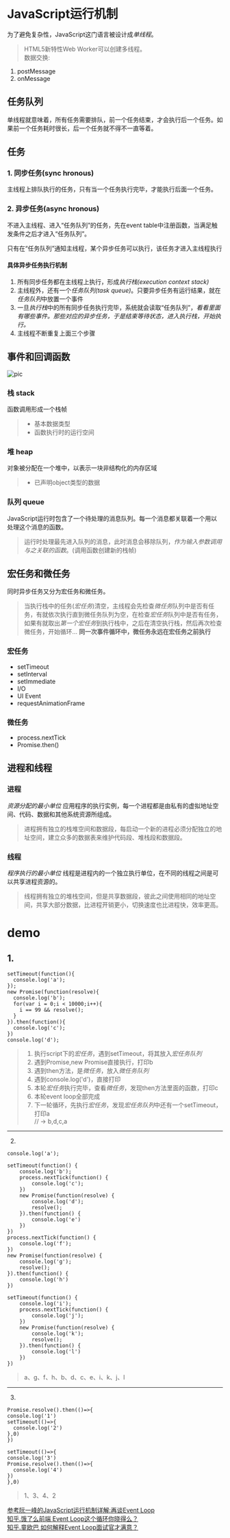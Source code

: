 # JavaScript运行机制
为了避免复杂性，JavaScript这门语言被设计成*单线程*。  
> HTML5新特性Web Worker可以创建多线程。  
数据交换:
1. postMessage
2. onMessage
## 任务队列
单线程就意味着，所有任务需要排队，前一个任务结束，才会执行后一个任务。如果前一个任务耗时很长，后一个任务就不得不一直等着。

## 任务
### 1. 同步任务(sync hronous)
主线程上排队执行的任务，只有当一个任务执行完毕，才能执行后面一个任务。
### 2. 异步任务(async hronous)
不进入主线程、进入“任务队列”的任务，先在event table中注册函数，当满足触发条件之后才进入“任务队列”。

只有在“任务队列”通知主线程，某个异步任务可以执行，该任务才进入主线程执行
#### 具体异步任务执行机制
1. 所有同步任务都在主线程上执行，形成*执行栈(execution context stack)*
2. 主线程外，还有一个*任务队列(task queue)*。只要异步任务有运行结果，就在*任务队列*中放置一个事件
3. 一旦*执行栈*中的所有同步任务执行完毕，系统就会读取“任务队列”，*看看里面有哪些事件。那些对应的异步任务，于是结束等待状态，进入执行栈，开始执行。*
4. 主线程不断重复上面三个步骤

## 事件和回调函数
![pic](https://developer.mozilla.org/files/4617/default.svg) 
### 栈 stack
函数调用形成一个栈帧
> + 基本数据类型
> + 函数执行时的运行空间

### 堆 heap
对象被分配在一个堆中，以表示一块非结构化的内存区域
> + 已声明object类型的数据

### 队列 queue
JavaScript运行时包含了一个待处理的消息队列。每一个消息都关联着一个用以处理这个消息的函数。

> 运行时处理最先进入队列的消息，此时消息会移除队列，*作为输入参数调用与之关联的函数*。(调用函数创建新的栈帧)

## 宏任务和微任务
同时异步任务又分为宏任务和微任务。
> 当执行栈中的任务(*宏任务*)清空，主线程会先检查*微任务*队列中是否有任务，有就依次执行直到微任务队列为空，在检查*宏任务*队列中是否有任务，如果有就取出*第一个宏任务*到执行栈中，之后在清空执行栈，然后再次检查微任务，开始循环…
**同一次事件循环中，微任务永远在宏任务之前执行**

### 宏任务
+ setTimeout 
+ setInterval 
+ setImmediate 
+ I/O 
+ UI Event
+ requestAnimationFrame

### 微任务
+ process.nextTick
+ Promise.then()

## 进程和线程

### 进程
*资源分配的最小单位*
应用程序的执行实例，每一个进程都是由私有的虚拟地址空间、代码、数据和其他系统资源所组成。
> 进程拥有独立的栈堆空间和数据段，每启动一个新的进程必须分配独立的地址空间，建立众多的数据表来维护代码段、堆栈段和数据段。

### 线程
*程序执行的最小单位*
线程是进程内的一个独立执行单位，在不同的线程之间是可以共享进程资源的。
> 线程拥有独立的堆栈空间，但是共享数据段，彼此之间使用相同的地址空间，共享大部分数据，比进程开销更小，切换速度也比进程快，效率更高。

# demo
## 1.
```
setTimeout(function(){
  console.log('a');
});
new Promise(function(resolve){
  console.log('b');
  for(var i = 0;i < 10000;i++){
    i == 99 && resolve();
  }
}).then(function(){
  console.log('c');
})
console.log('d');
```
> 1. 执行script下的*宏任务*，遇到setTimeout，将其放入*宏任务队列*
> 2. 遇到Promise,new Promise直接执行，打印b
> 3. 遇到then方法，是*微任务*，放入*微任务队列*
> 4. 遇到console.log('d')，直接打印
> 5. 本轮*宏任务*执行完毕，查看*微任务*，发现then方法里面的函数，打印c
> 6. 本轮event loop全部完成
> 7. 下一轮循环，先执行*宏任务*，发现*宏任务队列*中还有一个setTimeout，打印a  
> // -> b,d,c,a
---
2.
```
console.log('a');

setTimeout(function() {
    console.log('b');
    process.nextTick(function() {
        console.log('c');
    })
    new Promise(function(resolve) {
        console.log('d');
        resolve();
    }).then(function() {
        console.log('e')
    })
})
process.nextTick(function() {
    console.log('f');
})
new Promise(function(resolve) {
    console.log('g');
    resolve();
}).then(function() {
    console.log('h')
})

setTimeout(function() {
    console.log('i');
    process.nextTick(function() {
        console.log('j');
    })
    new Promise(function(resolve) {
        console.log('k');
        resolve();
    }).then(function() {
        console.log('l')
    })
})
```
> a、g、f、h、b、d、c、e、i、k、j、l
---
3.
```
Promise.resolve().then(()=>{
console.log('1')
setTimeout(()=>{
  console.log('2')
},0)
})

setTimeout(()=>{
console.log('3')
Promise.resolve().then(()=>{
  console.log('4')
})
},0)
```
> 1、3、4、2

[参考阮一峰的JavaScript运行机制详解:再谈Event Loop](http://www.ruanyifeng.com/blog/2014/10/event-loop.html)  
[知乎.饿了么前端 Event Loop这个循环你晓得么？](https://zhuanlan.zhihu.com/p/41543963)  
[知乎.童欧巴 如何解释Event Loop面试官才满意？](https://zhuanlan.zhihu.com/p/72507900)  